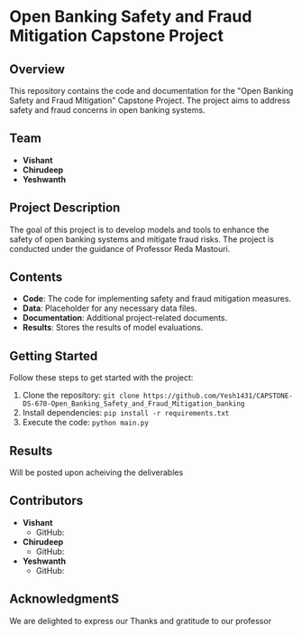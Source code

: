# Open Banking Safety and Fraud Mitigation Capstone Project

## Overview
This repository contains the code and documentation for the "Open Banking Safety and Fraud Mitigation" Capstone Project. The project aims to address safety and fraud concerns in open banking systems.

## Team
- **Vishant**
- **Chirudeep**
- **Yeshwanth**

## Project Description
The goal of this project is to develop models and tools to enhance the safety of open banking systems and mitigate fraud risks. The project is conducted under the guidance of Professor Reda Mastouri.

## Contents
- **Code**: The code for implementing safety and fraud mitigation measures.
- **Data**: Placeholder for any necessary data files.
- **Documentation**: Additional project-related documents.
- **Results**: Stores the results of model evaluations.

## Getting Started
Follow these steps to get started with the project:
1. Clone the repository: `git clone https://github.com/Yesh1431/CAPSTONE-DS-670-Open_Banking_Safety_and_Fraud_Mitigation_banking`
2. Install dependencies: `pip install -r requirements.txt`
3. Execute the code: `python main.py`


## Results
Will be posted upon acheiving the deliverables

## Contributors
- **Vishant**
  - GitHub: 
- **Chirudeep**
  - GitHub: 
- **Yeshwanth**
  - GitHub: 
## AcknowledgmentS
We are delighted to express our Thanks and gratitude to our professor 
